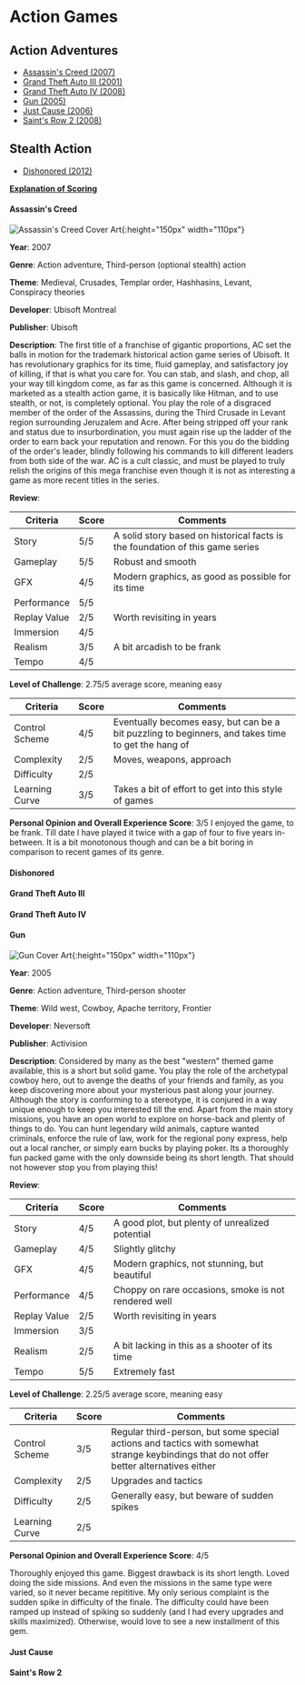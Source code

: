 # Action Games

## Action Adventures
* [Assassin's Creed (2007)](#assassins-creed)
* [Grand Theft Auto III (2001)](#grand-theft-auto-iii)
* [Grand Theft Auto IV (2008)](#grand-theft-auto-iv)
* [Gun (2005)](#gun)
* [Just Cause (2006)](#just-cause)
* [Saint's Row 2 (2008)](#saints-row-2)

## Stealth Action
* [Dishonored (2012)](#dishonored)

[**Explanation of Scoring**](https://aureliussr.github.io/aurelius-reviews/rubric)

#### Assassin's Creed

![Assassin's Creed Cover Art](https://upload.wikimedia.org/wikipedia/en/9/99/Assassin%27s_Creed_cover.png "Cover art copyright of Ubisoft. Source Wikipedia. Thumbnail image for commentary as per Fair Use policy"){:height="150px" width="110px"}

**Year**: 2007

**Genre**: Action adventure, Third-person (optional stealth) action

**Theme**: Medieval, Crusades, Templar order, Hashhasins, Levant, Conspiracy theories

**Developer**: Ubisoft Montreal

**Publisher**: Ubisoft

**Description**: The first title of a franchise of gigantic proportions, AC set the balls in motion for the trademark historical action game series of Ubisoft. It has revolutionary graphics for its time, fluid gameplay, and satisfactory joy of killing, if that is what you care for. You can stab, and slash, and chop, all your way till kingdom come, as far as this game is concerned. Although it is marketed as a stealth action game, it is basically like Hitman, and to use stealth, or not, is completely optional. You play the role of a disgraced member of the order of the Assassins, during the Third Crusade in Levant region surrounding Jeruzalem and Acre. After being stripped off your rank and status due to insurbordination, you must again rise up the ladder of the order to earn back your reputation and renown. For this you do the bidding of the order's leader, blindly following his commands to kill different leaders from both side of the war. AC is a cult classic, and must be played to truly relish the origins of this mega franchise even though it is not as interesting a game as more recent titles in the series.

**Review**:

| Criteria     | Score | Comments |
|--------------|-------|----------|
| Story        | 5/5     | A solid story based on historical facts is the foundation of this game series |
| Gameplay     | 5/5     | Robust and smooth        |
| GFX          | 4/5     | Modern graphics, as good as possible for its time|
| Performance  | 5/5     | |
| Replay Value | 2/5     | Worth revisiting in years         |
| Immersion    | 4/5     |          |
| Realism      | 3/5     | A bit arcadish to be frank         |
| Tempo        | 4/5     |     |

**Level of Challenge**: 2.75/5 average score, meaning easy

| Criteria       | Score | Comments |
|----------------|-------|----------|
| Control Scheme | 4/5     | Eventually becomes easy, but can be a bit puzzling to beginners, and takes time to get the hang of    |
| Complexity     | 2/5     | Moves, weapons, approach |
| Difficulty     | 2/5     |        |
| Learning Curve | 3/5     | Takes a bit of effort to get into this style of games        |

**Personal Opinion and Overall Experience Score**: 3/5
I enjoyed the game, to be frank. Till date I have played it twice with a gap of four to five years in-between. It is a bit monotonous though and can be a bit boring in comparison to recent games of its genre.

#### Dishonored

#### Grand Theft Auto III

#### Grand Theft Auto IV

#### Gun

![Gun Cover Art](https://upload.wikimedia.org/wikipedia/en/d/d4/Gun_Coverart.jpg "Cover art copyright of Neversoft/Activision. Source Wikipedia. Thumbnail image for commentary as per Fair Use policy"){:height="150px" width="110px"}

**Year**: 2005

**Genre**: Action adventure, Third-person shooter

**Theme**: Wild west, Cowboy, Apache territory, Frontier

**Developer**: Neversoft

**Publisher**: Activision

**Description**: Considered by many as the best "western" themed game available, this is a short but solid game. You play the role of the archetypal cowboy hero, out to avenge the deaths of your friends and family, as you keep discovering more about your mysterious past along your journey. Although the story is conforming to a stereotype, it is conjured in a way unique enough to keep you interested till the end. Apart from the main story missions, you have an open world to explore on horse-back and plenty of things to do. You can hunt legendary wild animals, capture wanted criminals, enforce the rule of law, work for the regional pony express, help out a local rancher, or simply earn bucks by playing poker. Its a thoroughly fun packed game with the only downside being its short length. That should not however stop you from playing this!

**Review**:

| Criteria     | Score | Comments |
|--------------|-------|----------|
| Story        | 4/5     | A good plot, but plenty of unrealized potential |
| Gameplay     | 4/5     | Slightly glitchy        |
| GFX          | 4/5     | Modern graphics, not stunning, but beautiful        |
| Performance  | 4/5     | Choppy on rare occasions, smoke is not rendered well         |
| Replay Value | 2/5     | Worth revisiting in years         |
| Immersion    | 3/5     |          |
| Realism      | 2/5     | A bit lacking in this as a shooter of its time         |
| Tempo        | 5/5     | Extremely fast         |

**Level of Challenge**: 2.25/5 average score, meaning easy

| Criteria       | Score | Comments |
|----------------|-------|----------|
| Control Scheme | 3/5     | Regular third-person, but some special actions and tactics with somewhat strange keybindings that do not offer better alternatives either    |
| Complexity     | 2/5     | Upgrades and tactics       |
| Difficulty     | 2/5     | Generally easy, but beware of sudden spikes        |
| Learning Curve | 2/5     |         |

**Personal Opinion and Overall Experience Score**: 4/5

Thoroughly enjoyed this game. Biggest drawback is its short length. Loved doing the side missions. And even the missions in the same type were varied, so it never became repititive. My only serious complaint is the sudden spike in difficulty of the finale. The difficulty could have been ramped up instead of spiking so suddenly (and I had every upgrades and skills maximized). Otherwise, would love to see a new installment of this gem.

#### Just Cause

#### Saint's Row 2


